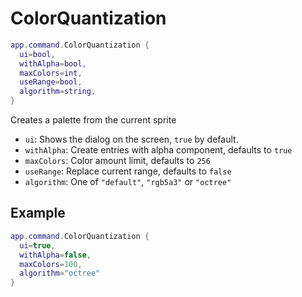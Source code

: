 # ColorQuantization

```lua
app.command.ColorQuantization {
  ui=bool,
  withAlpha=bool,
  maxColors=int,
  useRange=bool,
  algorithm=string,
}
```

Creates a palette from the current sprite

* `ui`: Shows the dialog on the screen, `true` by default.
* `withAlpha`: Create entries with alpha component, defaults to `true`
* `maxColors`: Color amount limit, defaults to `256`
* `useRange`: Replace current range, defaults to `false`
* `algorithm`: One of `"default"`, `"rgb5a3"` or `"octree"`

## Example

```lua
app.command.ColorQuantization {
  ui=true,
  withAlpha=false,
  maxColors=100,
  algorithm="octree"
}
```
